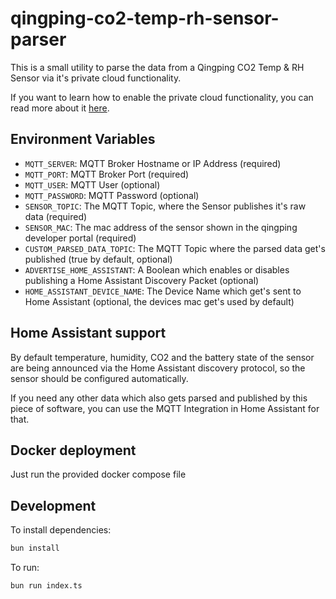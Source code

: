 # qingping-co2-temp-rh-sensor-parser

This is a small utility to parse the data from a Qingping CO2 Temp & RH Sensor via it's private cloud functionality.

If you want to learn how to enable the private cloud functionality, you can read more about it [here](https://github.com/GreyEarl/qingping-air-monitor-mqtt).

## Environment Variables

- `MQTT_SERVER`: MQTT Broker Hostname or IP Address (required)
- `MQTT_PORT`: MQTT Broker Port (required)
- `MQTT_USER`: MQTT User (optional)
- `MQTT_PASSWORD`: MQTT Password (optional)
- `SENSOR_TOPIC`: The MQTT Topic, where the Sensor publishes it's raw data (required)
- `SENSOR_MAC`: The mac address of the sensor shown in the qingping developer portal (required)
- `CUSTOM_PARSED_DATA_TOPIC`: The MQTT Topic where the parsed data get's published (true by default, optional)
- `ADVERTISE_HOME_ASSISTANT`: A Boolean which enables or disables publishing a Home Assistant Discovery Packet (optional)
- `HOME_ASSISTANT_DEVICE_NAME`: The Device Name which get's sent to Home Assistant (optional, the devices mac get's used by default)

## Home Assistant support

By default temperature, humidity, CO2 and the battery state of the sensor are being announced via the Home Assistant discovery protocol, so the sensor should be configured automatically.

If you need any other data which also gets parsed and published by this piece of software, you can use the MQTT Integration in Home Assistant for that.

## Docker deployment

Just run the provided docker compose file

## Development

To install dependencies:

```bash
bun install
```

To run:

```bash
bun run index.ts
```
